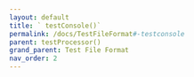 ```yaml
---
layout: default
title: ` testConsole()`
permalink: /docs/TestFileFormat#-testconsole
parent: testProcessor()
grand_parent: Test File Format
nav_order: 2
---
```

